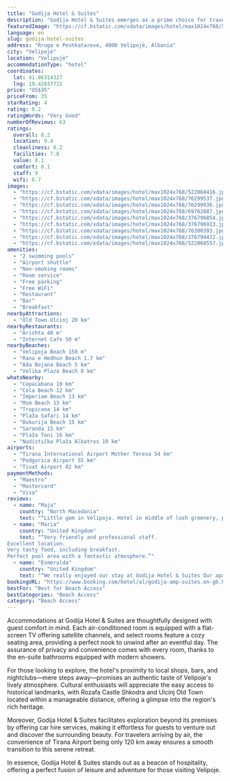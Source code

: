 ```yaml
---
title: "Godija Hotel & Suites"
description: "Godija Hotel & Suites emerges as a prime choice for travelers seeking a blend of comfort and convenience, just a stone's throw away from the vibrant Velipoje Beach."
featuredImage: "https://cf.bstatic.com/xdata/images/hotel/max1024x768/522068416.jpg?k=6183a3788af4df69aa95054358ef3d4f5e17d2b0a452321641e40d5ae9e721e1&o=&hp=1"
language: en
slug: godija-hotel-suites
address: "Rruga e Peshkatareve, 4000 Velipojë, Albania"
city: "Velipojë"
location: "Velipojë"
accommodationType: "hotel"
coordinates:
  lat: 41.86314327
  lng: 19.42837715
price: "US$35"
priceFrom: 35
starRating: 4
rating: 8.2
ratingWords: "Very Good"
numberOfReviews: 63
ratings:
  overall: 8.2
  location: 9.4
  cleanliness: 8.2
  facilities: 7.8
  value: 8.1
  comfort: 8.1
  staff: 9
  wifi: 6.7
images:
  - "https://cf.bstatic.com/xdata/images/hotel/max1024x768/522068416.jpg?k=6183a3788af4df69aa95054358ef3d4f5e17d2b0a452321641e40d5ae9e721e1&o=&hp=1"
  - "https://cf.bstatic.com/xdata/images/hotel/max1024x768/76299537.jpg?k=6d8b3c52675ab443b7b6c78da61b2af489d8a7eab60dc15c8c57b2dd0cd37ad8&o=&hp=1"
  - "https://cf.bstatic.com/xdata/images/hotel/max1024x768/76299936.jpg?k=962d024beb0996164b1f66cbf36d3c87577d63a23921fd5b5cebd831f4249501&o=&hp=1"
  - "https://cf.bstatic.com/xdata/images/hotel/max1024x768/69762687.jpg?k=aea5cb7edc557d26644ab1857c7e256dc80304cc5e23bef0f15eae6f0efca0d8&o=&hp=1"
  - "https://cf.bstatic.com/xdata/images/hotel/max1024x768/376796854.jpg?k=68bc4a9ce4bf52a6d00a21d7a8e5495a6634060246c2f6205ed4e82cdaca549d&o=&hp=1"
  - "https://cf.bstatic.com/xdata/images/hotel/max1024x768/376796913.jpg?k=c390bedc14c38f8b9d31ed217d2bd94d1cff96eeb3fecf46708f14db16c8d218&o=&hp=1"
  - "https://cf.bstatic.com/xdata/images/hotel/max1024x768/76300393.jpg?k=1d3bb4d75f4e57886b8eaa38d8892848167b7e48e91fc8cb0aa5bf88cc009902&o=&hp=1"
  - "https://cf.bstatic.com/xdata/images/hotel/max1024x768/376794472.jpg?k=e49dd28733212346046cd0231f26e4e7ae1ca28f9d2b8739e1abed467d79ab57&o=&hp=1"
  - "https://cf.bstatic.com/xdata/images/hotel/max1024x768/522068557.jpg?k=bb9fc4f8287a7802d24ccb801176415ed3253de31bde3abf812346395dc80e16&o=&hp=1"
amenities:
  - "2 swimming pools"
  - "Airport shuttle"
  - "Non-smoking rooms"
  - "Room service"
  - "Free parking"
  - "Free WiFi"
  - "Restaurant"
  - "Bar"
  - "Breakfast"
nearbyAttractions:
  - "Old Town Ulcinj 20 km"
nearbyRestaurants:
  - "Arishta 40 m"
  - "Internet Cafe 50 m"
nearbyBeaches:
  - "Velipoja Beach 150 m"
  - "Rana e Hedhun Beach 1.7 km"
  - "Ada Bojana Beach 5 km"
  - "Velika Plaza Beach 8 km"
whatsNearby:
  - "Copacabana 10 km"
  - "Cola Beach 12 km"
  - "Imperiam Beach 13 km"
  - "Msm Beach 13 km"
  - "Tropicana 14 km"
  - "Plaža Safari 14 km"
  - "Bukurija Beach 15 km"
  - "Saranda 15 km"
  - "Plaža Toni 16 km"
  - "Nudistička Plaža Albatros 19 km"
airports:
  - "Tirana International Airport Mother Teresa 54 km"
  - "Podgorica Airport 55 km"
  - "Tivat Airport 82 km"
paymentMethods:
  - "Maestro"
  - "Mastercard"
  - "Visa"
reviews:
  - name: "Maja"
    country: "North Macedonia"
    text: "“Little gem in Velipoja. Hotel in middle of lush greenery, palm trees and flowers. Very nice swimming poll (big and clean). Good breakfast. Spacious room, good mattresses. Many organized spots for seating and taking photos. Private shaded parking....”"
  - name: "Maria"
    country: "United Kingdom"
    text: "“Very friendly and professional staff.
Excellent location.
Very tasty food, including breakfast.
Perfect pool area with a fantastic atmosphere.”"
  - name: "Esmeralda"
    country: "United Kingdom"
    text: "“We really enjoyed our stay at Godija Hotel & Suites Our apartment was very spacious, clean and well furnished. The girl that manages the hotel is very approachable and goes out of her way to be helpful. The waiting staff were very friendly and...”"
bookingURL: "https://www.booking.com/hotel/al/godija-amp-suites.en-gb.html?aid=8035640"
bestFor: "Best for Beach Access"
bestCategories: "Beach Access"
category: "Beach Access"
---
```


Accommodations at Godija Hotel & Suites are thoughtfully designed with guest comfort in mind. Each air-conditioned room is equipped with a flat-screen TV offering satellite channels, and select rooms feature a cozy seating area, providing a perfect nook to unwind after an eventful day. The assurance of privacy and convenience comes with every room, thanks to the en-suite bathrooms equipped with modern showers.

For those looking to explore, the hotel's proximity to local shops, bars, and nightclubs—mere steps away—promises an authentic taste of Velipoje's lively atmosphere. Cultural enthusiasts will appreciate the easy access to historical landmarks, with Rozafa Castle Shkodra and Ulcinj Old Town located within a manageable distance, offering a glimpse into the region's rich heritage.

Moreover, Godija Hotel & Suites facilitates exploration beyond its premises by offering car hire services, making it effortless for guests to venture out and discover the surrounding beauty. For travelers arriving by air, the convenience of Tirana Airport being only 120 km away ensures a smooth transition to this serene retreat.

In essence, Godija Hotel & Suites stands out as a beacon of hospitality, offering a perfect fusion of leisure and adventure for those visiting Velipoje.